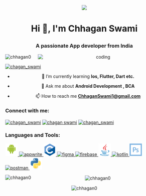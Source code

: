<div align="center">

<img src="https://user-images.githubusercontent.com/46995327/169817619-92e89b97-c102-484f-8f98-c93ccf0dd0f4.gif"><h1 align="center">

Hi 👋, I'm Chhagan Swami</h1>
<h3 align="center">A passionate App developer from India</h3>
<img align="right" alt="coding" width=400" src="https://user-images.githubusercontent.com/55389276/140866485-8fb1c876-9a8f-4d6a-98dc-08c4981eaf70.gif">

<p align="left"> <img src="https://komarev.com/ghpvc/?username=chhagan0&label=Profile%20views&color=0e75b6&style=flat" alt="chhagan0" /> </p>

<p align="left"> <a href="https://twitter.com/chagan_swami" target="blank"><img src="https://img.shields.io/twitter/follow/chagan_swami?logo=twitter&style=for-the-badge" alt="chagan_swami" /></a> </p>

- 🌱 I’m currently learning **Ios, Flutter, Dart etc.**

- 💬 Ask me about **Android Development , BCA**

- 📫 How to reach me **ChhaganSwami1@gmail.com**

<h3 align="left">Connect with me:</h3>
<p align="left">
<a href="https://twitter.com/chagan_swami" target="blank"><img align="center" src="https://raw.githubusercontent.com/rahuldkjain/github-profile-readme-generator/master/src/images/icons/Social/twitter.svg" alt="chagan_swami" height="30" width="40" /></a>
<a href="https://linkedin.com/in/chagan swami" target="blank"><img align="center" src="https://raw.githubusercontent.com/rahuldkjain/github-profile-readme-generator/master/src/images/icons/Social/linked-in-alt.svg" alt="chagan swami" height="30" width="40" /></a>
<a href="https://instagram.com/chagan_swami" target="blank"><img align="center" src="https://raw.githubusercontent.com/rahuldkjain/github-profile-readme-generator/master/src/images/icons/Social/instagram.svg" alt="chagan_swami" height="30" width="40" /></a>
</p>

<h3 align="left">Languages and Tools:</h3>
<p align="left"> <a href="https://developer.android.com" target="_blank" rel="noreferrer"> <img src="https://raw.githubusercontent.com/devicons/devicon/master/icons/android/android-original-wordmark.svg" alt="android" width="40" height="40"/> </a> <a href="https://appwrite.io" target="_blank" rel="noreferrer"> <img src="https://www.vectorlogo.zone/logos/appwriteio/appwriteio-icon.svg" alt="appwrite" width="40" height="40"/> </a> <a href="https://www.cprogramming.com/" target="_blank" rel="noreferrer"> <img src="https://raw.githubusercontent.com/devicons/devicon/master/icons/c/c-original.svg" alt="c" width="40" height="40"/> </a> <a href="https://www.figma.com/" target="_blank" rel="noreferrer"> <img src="https://www.vectorlogo.zone/logos/figma/figma-icon.svg" alt="figma" width="40" height="40"/> </a> <a href="https://firebase.google.com/" target="_blank" rel="noreferrer"> <img src="https://www.vectorlogo.zone/logos/firebase/firebase-icon.svg" alt="firebase" width="40" height="40"/> </a> <a href="https://www.java.com" target="_blank" rel="noreferrer"> <img src="https://raw.githubusercontent.com/devicons/devicon/master/icons/java/java-original.svg" alt="java" width="40" height="40"/> </a> <a href="https://kotlinlang.org" target="_blank" rel="noreferrer"> <img src="https://www.vectorlogo.zone/logos/kotlinlang/kotlinlang-icon.svg" alt="kotlin" width="40" height="40"/> </a> <a href="https://www.photoshop.com/en" target="_blank" rel="noreferrer"> <img src="https://raw.githubusercontent.com/devicons/devicon/master/icons/photoshop/photoshop-line.svg" alt="photoshop" width="40" height="40"/> </a> <a href="https://postman.com" target="_blank" rel="noreferrer"> <img src="https://www.vectorlogo.zone/logos/getpostman/getpostman-icon.svg" alt="postman" width="40" height="40"/> </a> <a href="https://www.python.org" target="_blank" rel="noreferrer"> <img src="https://raw.githubusercontent.com/devicons/devicon/master/icons/python/python-original.svg" alt="python" width="40" height="40"/> </a> </p>

<p><img align="left" src="https://github-readme-stats.vercel.app/api/top-langs?username=chhagan0&show_icons=true&locale=en&layout=compact" alt="chhagan0" /></p>

<p>&nbsp;<img align="center" src="https://github-readme-stats.vercel.app/api?username=chhagan0&show_icons=true&locale=en" alt="chhagan0" /></p>

<p><img align="center" src="https://github-readme-streak-stats.herokuapp.com/?user=chhagan0&" alt="chhagan0" /></p>
